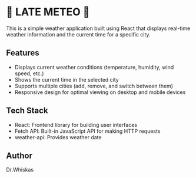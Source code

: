 # 🌚 LATE METEO 🌚
This is a simple weather application built using React that displays real-time weather information and the current time for a specific city.

## Features

- Displays current weather conditions (temperature, humidity, wind speed, etc.)
- Shows the current time in the selected city
- Supports multiple cities (add, remove, and switch between them)
- Responsive design for optimal viewing on desktop and mobile devices

## Tech Stack

- React: Frontend library for building user interfaces
- Fetch API: Built-in JavaScript API for making HTTP requests
- weather-api: Provides weather date

## Author

Dr.Whiskas